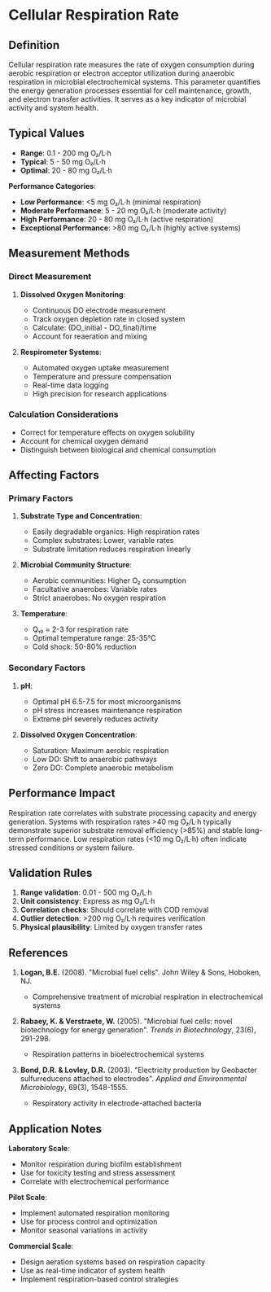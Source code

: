 <!--
Parameter ID: respiration_rate
Category: biological
Generated: 2025-01-16T10:40:00.000Z
-->

# Cellular Respiration Rate

## Definition

Cellular respiration rate measures the rate of oxygen consumption during aerobic
respiration or electron acceptor utilization during anaerobic respiration in
microbial electrochemical systems. This parameter quantifies the energy
generation processes essential for cell maintenance, growth, and electron
transfer activities. It serves as a key indicator of microbial activity and
system health.

## Typical Values

- **Range**: 0.1 - 200 mg O₂/L·h
- **Typical**: 5 - 50 mg O₂/L·h
- **Optimal**: 20 - 80 mg O₂/L·h

**Performance Categories**:

- **Low Performance**: <5 mg O₂/L·h (minimal respiration)
- **Moderate Performance**: 5 - 20 mg O₂/L·h (moderate activity)
- **High Performance**: 20 - 80 mg O₂/L·h (active respiration)
- **Exceptional Performance**: >80 mg O₂/L·h (highly active systems)

## Measurement Methods

### Direct Measurement

1. **Dissolved Oxygen Monitoring**:

   - Continuous DO electrode measurement
   - Track oxygen depletion rate in closed system
   - Calculate: (DO_initial - DO_final)/time
   - Account for reaeration and mixing

2. **Respirometer Systems**:
   - Automated oxygen uptake measurement
   - Temperature and pressure compensation
   - Real-time data logging
   - High precision for research applications

### Calculation Considerations

- Correct for temperature effects on oxygen solubility
- Account for chemical oxygen demand
- Distinguish between biological and chemical consumption

## Affecting Factors

### Primary Factors

1. **Substrate Type and Concentration**:

   - Easily degradable organics: High respiration rates
   - Complex substrates: Lower, variable rates
   - Substrate limitation reduces respiration linearly

2. **Microbial Community Structure**:

   - Aerobic communities: Higher O₂ consumption
   - Facultative anaerobes: Variable rates
   - Strict anaerobes: No oxygen respiration

3. **Temperature**:
   - Q₁₀ = 2-3 for respiration rate
   - Optimal temperature range: 25-35°C
   - Cold shock: 50-80% reduction

### Secondary Factors

1. **pH**:

   - Optimal pH 6.5-7.5 for most microorganisms
   - pH stress increases maintenance respiration
   - Extreme pH severely reduces activity

2. **Dissolved Oxygen Concentration**:
   - Saturation: Maximum aerobic respiration
   - Low DO: Shift to anaerobic pathways
   - Zero DO: Complete anaerobic metabolism

## Performance Impact

Respiration rate correlates with substrate processing capacity and energy
generation. Systems with respiration rates >40 mg O₂/L·h typically demonstrate
superior substrate removal efficiency (>85%) and stable long-term performance.
Low respiration rates (<10 mg O₂/L·h) often indicate stressed conditions or
system failure.

## Validation Rules

1. **Range validation**: 0.01 - 500 mg O₂/L·h
2. **Unit consistency**: Express as mg O₂/L·h
3. **Correlation checks**: Should correlate with COD removal
4. **Outlier detection**: >200 mg O₂/L·h requires verification
5. **Physical plausibility**: Limited by oxygen transfer rates

## References

1. **Logan, B.E.** (2008). "Microbial fuel cells". John Wiley & Sons, Hoboken,
   NJ.

   - Comprehensive treatment of microbial respiration in electrochemical systems

2. **Rabaey, K. & Verstraete, W.** (2005). "Microbial fuel cells: novel
   biotechnology for energy generation". _Trends in Biotechnology_, 23(6),
   291-298.

   - Respiration patterns in bioelectrochemical systems

3. **Bond, D.R. & Lovley, D.R.** (2003). "Electricity production by Geobacter
   sulfurreducens attached to electrodes". _Applied and Environmental
   Microbiology_, 69(3), 1548-1555.
   - Respiratory activity in electrode-attached bacteria

## Application Notes

**Laboratory Scale**:

- Monitor respiration during biofilm establishment
- Use for toxicity testing and stress assessment
- Correlate with electrochemical performance

**Pilot Scale**:

- Implement automated respiration monitoring
- Use for process control and optimization
- Monitor seasonal variations in activity

**Commercial Scale**:

- Design aeration systems based on respiration capacity
- Use as real-time indicator of system health
- Implement respiration-based control strategies
